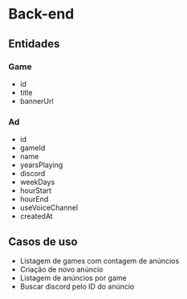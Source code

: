 # Back-end

## Entidades

### Game

- id
- title
- bannerUrl

### Ad

- id
- gameId
- name
- yearsPlaying
- discord
- weekDays
- hourStart
- hourEnd
- useVoiceChannel
- createdAt

## Casos de uso

- Listagem de games com contagem de anúncios
- Criação de novo anúncio
- Listagem de anúncios por game
- Buscar discord pelo ID do anúncio